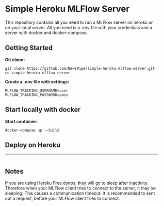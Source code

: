 # Simple Heroku MLFlow Server

This repository contains all you need to run a MLFlow server on heroku or on your local server. All you need is a .env file with your credentials and a server with docker and docker-compose.

## Getting Started
**Git clone:**
```
git clone https://github.com/NewsPipe/simple-heroku-mlflow-server.git
cd simple-heroku-mlflow-server
```

**Create a .env file with settings:**

```
MLFLOW_TRACKING_USERNAME=user
MLFLOW_TRACKING_PASSWORD=pass
```

## Start locally with docker
**Start container:**
```
docker-compose up --build
```

## Deploy on Heroku
****
```

```

## Notes
If you are using Heroku Free dynos, they will go to sleep after inactivity. Therefore when your MLFlow client tries to connect to the server, it may be sleeping. This causes a communication timeout. It is recommended to sent out a request, before your MLFlow client tries to connect.
